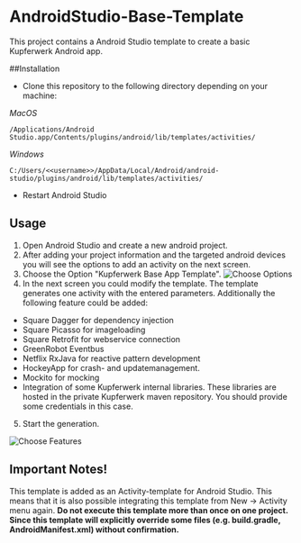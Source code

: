 # AndroidStudio-Base-Template

This project contains a Android Studio template to create a basic Kupferwerk Android app.

##Installation
- Clone this repository to the following directory depending on your machine:

*MacOS*
```
/Applications/Android Studio.app/Contents/plugins/android/lib/templates/activities/
```

*Windows*
```
C:/Users/<<username>>/AppData/Local/Android/android-studio/plugins/android/lib/templates/activities/
```

- Restart Android Studio

## Usage
1. Open Android Studio and create a new android project.
2. After adding your project information and the targeted android devices you will see the options to add an activity on the next screen.
3. Choose the Option "Kupferwerk Base App Template". ![Choose Options](https://github.com/kupferwerk/AndroidStudio-Base-Template/blob/master/doc/choose_base_app.png)
4. In the next screen you could modify the template. The template generates one activity with the entered parameters. Additionally the following feature could be added:
  - Square Dagger for dependency injection
  - Square Picasso for imageloading
  - Square Retrofit for webservice connection
  - GreenRobot Eventbus
  - Netflix RxJava for reactive pattern development
  - HockeyApp for crash- and updatemanagement.
  - Mockito for mocking
  - Integration of some Kupferwerk internal libraries. These libraries are hosted in the private Kupferwerk maven repository. You should provide some credentials in this case.
5. Start the generation.

![Choose Features](https://github.com/kupferwerk/AndroidStudio-Base-Template/blob/master/doc/choose_options.png)

## Important Notes!
This template is added as an Activity-template for Android Studio. This means that it is also possible integrating this template from New -> Activity menu again. **Do not execute this template more than once on one project. Since this template will explicitly override some files (e.g. build.gradle, AndroidManifest.xml) without confirmation.**
